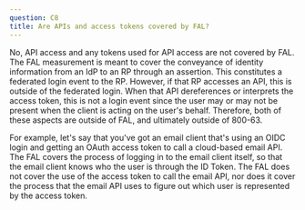```yaml
---
question: C8
title: Are APIs and access tokens covered by FAL?
---
```


No, API access and any tokens used for API access are not covered by FAL. The FAL measurement is meant to cover the conveyance of identity information from an IdP to an RP through an assertion. This constitutes a federated login event to the RP. However, if that RP accesses an API, this is outside of the federated login. When that API dereferences or interprets the access token, this is not a login event since the user may or may not be present when the client is acting on the user's behalf. Therefore, both of these aspects are outside of FAL, and ultimately outside of 800-63.

For example, let's say that you've got an email client that's using an OIDC login and getting an OAuth access token to call a cloud-based email API. The FAL covers the process of logging in to the email client itself, so that the email client knows who the user is through the ID Token. The FAL does not cover the use of the access token to call the email API, nor does it cover the process that the email API uses to figure out which user is represented by the access token. 
